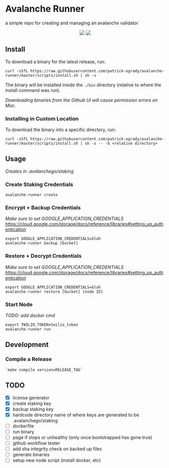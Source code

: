 # Avalanche Runner
a simple repo for creating and managing an avalanche validator

<p align="center">
  <a href="https://goreportcard.com/report/github.com/patrick-ogrady/avalanche-runner"><img src="https://goreportcard.com/badge/github.com/patrick-ogrady/avalanche-runner" /></a>
  <a href="https://github.com/patrick-ogrady/avalanche-runner/blob/master/LICENSE"><img src="https://img.shields.io/github/license/patrick-ogrady/avalanche-runner.svg" /></a>
</p>

## Install
To download a binary for the latest release, run:
```
curl -sSfL https://raw.githubusercontent.com/patrick-ogrady/avalanche-runner/master/scripts/install.sh | sh -s
```

The binary will be installed inside the `./bin` directory (relative to where the install command was run).

_Downloading binaries from the Github UI will cause permission errors on Mac._

### Installing in Custom Location
To download the binary into a specific directory, run:
```
curl -sSfL https://raw.githubusercontent.com/patrick-ogrady/avalanche-runner/master/scripts/install.sh | sh -s -- -b <relative directory>
```

## Usage
_Creates in .avalanchego/staking_
### Create Staking Credentials
```text
avalanche-runner create
```

### Encrypt + Backup Credentials
_Make sure to set GOOGLE_APPLICATION_CREDENTIALS_
https://cloud.google.com/storage/docs/reference/libraries#setting_up_authentication
```text
export GOOGLE_APPLICATION_CREDENTIALS=blah
avalanche-runner backup [bucket]
```

### Restore + Decrypt Credentials
_Make sure to set GOOGLE_APPLICATION_CREDENTIALS_
https://cloud.google.com/storage/docs/reference/libraries#setting_up_authentication
```text
export GOOGLE_APPLICATION_CREDENTIALS=blah
avalanche-runner restore [bucket] [node ID]
```

### Start Node
_TODO: add docker cmd_
```text
export TWILIO_TOKEN=twilio_token
avalanche-runner run
```

## Development
### Compile a Release
```text
`make compile version=RELEASE_TAG`
```

## TODO
- [x] license generator
- [x] create staking key
- [x] backup staking key
- [x] hardcode directory name of where keys are generated to be
  .avalanchego/staking
- [ ] dockerfile
- [ ] run binary
- [ ] page if stops or unhealthy (only once bootstrapped has gone true)
- [ ] github workflow tester
- [ ] add sha integrity check on backed up files
- [ ] generate binaries
- [ ] setup new node script (install docker, etc)
